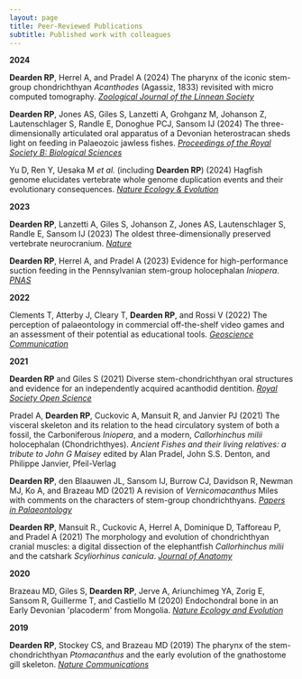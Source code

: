 ```yaml
---
layout: page
title: Peer-Reviewed Publications
subtitle: Published work with colleagues
---
```


**2024**

**Dearden RP**, Herrel A, and Pradel A (2024) The pharynx of the iconic stem-group chondrichthyan *Acanthodes* (Agassiz, 1833) revisited with micro computed tomography. [*Zoological Journal of the Linnean Society*](https://doi.org/10.1093/zoolinnean/zlae058)

**Dearden RP**, Jones AS, Giles S, Lanzetti A, Grohganz M, Johanson Z, Lautenschlager S, Randle E, Donoghue PCJ, Sansom IJ (2024) The three-dimensionally articulated oral apparatus of a Devonian heterostracan sheds light on feeding in Palaeozoic jawless fishes. [*Proceedings of the Royal Society B: Biological Sciences*](https://doi.org/10.1098/rspb.2023.2258)

Yu D, Ren Y, Uesaka M *et al.* (including **Dearden RP**) (2024) Hagfish genome elucidates vertebrate whole genome duplication events and their evolutionary consequences. [*Nature Ecology & Evolution*](https://doi.org/10.1038/s41559-023-02299-z)

**2023**

**Dearden RP**, Lanzetti A, Giles S, Johanson Z, Jones AS, Lautenschlager S, Randle E, Sansom IJ (2023) The oldest three-dimensionally preserved vertebrate neurocranium. [*Nature*](https://doi.org/10.1038/s41586-023-06538-y)

**Dearden RP**, Herrel A, and Pradel A (2023) Evidence for high-performance suction feeding in the Pennsylvanian stem-group holocephalan *Iniopera*. [*PNAS*](https://doi.org/10.1073/pnas.2207854119)

**2022**

Clements T, Atterby J, Cleary T, **Dearden RP**, and Rossi V (2022) The perception of palaeontology in commercial off-the-shelf video games and an assessment of their potential as educational tools. [*Geoscience Communication*](https://doi.org/10.5194/gc-5-289-2022)

**2021**

**Dearden RP** and Giles S (2021) Diverse stem-chondrichthyan oral structures and evidence for an independently acquired acanthodid dentition. [*Royal Society Open Science*](https://doi.org/10.1098/rsos.210822)

Pradel A, **Dearden RP**, Cuckovic A, Mansuit R, and Janvier PJ (2021) The visceral skeleton and its relation to the head circulatory system of both a fossil, the Carboniferous *Iniopera*, and a modern, *Callorhinchus milii* holocephalan (Chondrichthyes). *Ancient Fishes and their living relatives: a tribute to John G Maisey* edited by Alan Pradel, John S.S. Denton, and Philippe Janvier, Pfeil-Verlag

**Dearden RP**, den Blaauwen JL, Sansom IJ, Burrow CJ, Davidson R, Newman MJ, Ko A, and Brazeau MD (2021) A revision of *Vernicomacanthus* Miles with comments on the characters of stem-group chondrichthyans. [*Papers in Palaeontology*](https://doi.org/10.1002/spp2.1369}{doi:10.1002/spp2.1369)

**Dearden RP**, Mansuit R., Cuckovic A, Herrel A, Dominique D, Tafforeau P, and Pradel A (2021) The morphology and evolution of chondrichthyan cranial muscles: a digital dissection of the elephantfish *Callorhinchus milii* and the catshark *Scyliorhinus canicula*. [*Journal of Anatomy*](https://doi.org/10.1111/joa.13362)

**2020**

Brazeau MD, Giles S, **Dearden RP**, Jerve A, Ariunchimeg YA, Zorig E, Sansom R, Guillerme T, and Castiello M (2020) Endochondral bone in an Early Devonian 'placoderm' from Mongolia. [*Nature Ecology and Evolution*](https://doi.org/10.1038/s41559-020-01290-2)

**2019**

**Dearden RP**, Stockey CS, and Brazeau MD (2019) The pharynx of the stem-chondrichthyan *Ptomacanthus* and the early evolution of the gnathostome gill skeleton. [*Nature Communications*](https://doi.org/10.1038/s41467-019-10032-3)

